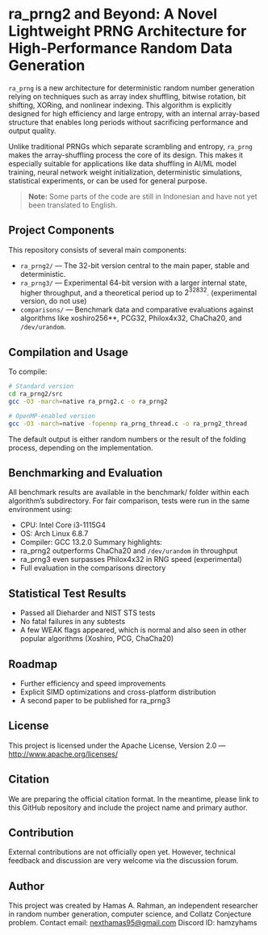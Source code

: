 # ra_prng2 and Beyond: A Novel Lightweight PRNG Architecture for High-Performance Random Data Generation

`ra_prng` is a new architecture for deterministic random number generation relying on techniques such as array index shuffling, bitwise rotation, bit shifting, XORing, and nonlinear indexing. This algorithm is explicitly designed for high efficiency and large entropy, with an internal array-based structure that enables long periods without sacrificing performance and output quality.

Unlike traditional PRNGs which separate scrambling and entropy, `ra_prng` makes the array-shuffling process the core of its design. This makes it especially suitable for applications like data shuffling in AI/ML model training, neural network weight initialization, deterministic simulations, statistical experiments, or can be used for general purpose.

> **Note:** Some parts of the code are still in Indonesian and have not yet been translated to English.

## Project Components

This repository consists of several main components:

* `ra_prng2/` — The 32-bit version central to the main paper, stable and deterministic.  
* `ra_prng3/` — Experimental 64-bit version with a larger internal state, higher throughput, and a theoretical period up to $2^{32832}$. (experimental version, do not use)
* `comparisons/` — Benchmark data and comparative evaluations against algorithms like xoshiro256\*\*, PCG32, Philox4x32, ChaCha20, and `/dev/urandom`.

## Compilation and Usage

To compile:

```bash
# Standard version
cd ra_prng2/src
gcc -O3 -march=native ra_prng2.c -o ra_prng2

# OpenMP-enabled version
gcc -O3 -march=native -fopenmp ra_prng_thread.c -o ra_prng2_thread
```
The default output is either random numbers or the result of the folding process, depending on the implementation.

## Benchmarking and Evaluation
All benchmark results are available in the benchmark/ folder within each algorithm’s subdirectory. For fair comparison, tests were run in the same environment using:
* CPU: Intel Core i3-1115G4
* OS: Arch Linux 6.8.7
* Compiler: GCC 13.2.0
Summary highlights:
* ra_prng2 outperforms ChaCha20 and `/dev/urandom` in throughput
* ra_prng3 even surpasses Philox4x32 in RNG speed (experimental)
* Full evaluation in the comparisons directory
## Statistical Test Results
* Passed all Dieharder and NIST STS tests
* No fatal failures in any subtests
* A few WEAK flags appeared, which is normal and also seen in other popular algorithms (Xoshiro, PCG, ChaCha20)
## Roadmap
* Further efficiency and speed improvements
* Explicit SIMD optimizations and cross-platform distribution
* A second paper to be published for ra_prng3

## License
This project is licensed under the Apache License, Version 2.0 — http://www.apache.org/licenses/

## Citation
We are preparing the official citation format. In the meantime, please link to this GitHub repository and include the project name and primary author.

## Contribution
External contributions are not officially open yet. However, technical feedback and discussion are very welcome via the discussion forum.

## Author
This project was created by Hamas A. Rahman, an independent researcher in random number generation, computer science, and Collatz Conjecture problem.
Contact email: nexthamas95@gmail.com
Discord ID: hamzyhams
